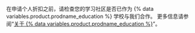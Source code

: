 在申请个人折扣之前，请检查您的学习社区是否已作为 {% data variables.product.prodname_education %} 学校与我们合作。 更多信息请参阅“[关于 {% data variables.product.prodname_education %}](https://education.github.com/partners/schools)”。
